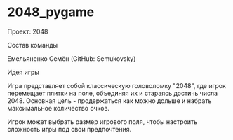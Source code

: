# 2048_pygame

Проект: 2048

Состав команды

Емельяненко Семён (GitHub: Semukovsky)

Идея игры

Игра представляет собой классическую головоломку "2048", где игрок перемещает плитки на поле, объединяя их и стараясь достичь числа 2048. Основная цель - продержаться как можно дольше и набрать максимальное количество очков.

Игрок может выбрать размер игрового поля, чтобы настроить сложность игры под свои предпочтения.

